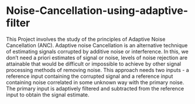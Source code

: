 # Noise-Cancellation-using-adaptive-filter

This Project involves the study of the principles of
Adaptive Noise Cancellation (ANC). Adaptive noise Cancellation is
an alternative technique of estimating signals corrupted by additive
noise or interference. In this, we don’t need a priori estimates of
signal or noise, levels of noise rejection are attainable that would be
difficult or impossible to achieve by other signal processing
methods of removing noise. This approach needs two inputs - a
reference input containing the corrupted signal and a reference
input containing noise correlated in some unknown way with the
primary noise. The primary input is adaptively filtered and
subtracted from the reference input to obtain the signal estimate.

